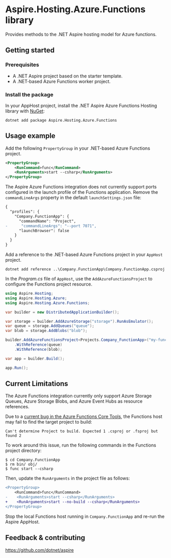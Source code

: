 # Aspire.Hosting.Azure.Functions library

Provides methods to the .NET Aspire hosting model for Azure functions.

## Getting started

### Prerequisites

* A .NET Aspire project based on the starter template.
* A .NET-based Azure Functions worker project.

### Install the package

In your AppHost project, install the .NET Aspire Azure Functions Hosting library with [NuGet](https://www.nuget.org):

```dotnetcli
dotnet add package Aspire.Hosting.Azure.Functions
```

## Usage example

Add the following `PropertyGroup` in your .NET-based Azure Functions project.

```xml
<PropertyGroup>
    <RunCommand>func</RunCommand>
    <RunArguments>start --csharp</RunArguments>
</PropertyGroup>
```

The Aspire Azure Functions integration does not currently support ports configured in the launch profile of the Functions application.
Remove the `commandLineArgs` property in the default `launchSettings.json` file:

```diff
{
  "profiles": {
    "Company.FunctionApp": {
      "commandName": "Project",
-      "commandLineArgs": "--port 7071",
      "launchBrowser": false
    }
  }
}
```

Add a reference to the .NET-based Azure Functions project in your `AppHost` project.

```dotnetcli
dotnet add reference ..\Company.FunctionApp\Company.FunctionApp.csproj
```

In the _Program.cs_ file of `AppHost`, use the `AddAzureFunctionsProject` to configure the Functions project resource.

```csharp
using Aspire.Hosting;
using Aspire.Hosting.Azure;
using Aspire.Hosting.Azure.Functions;

var builder = new DistributedApplicationBuilder();

var storage = builder.AddAzureStorage("storage").RunAsEmulator();
var queue = storage.AddQueues("queue");
var blob = storage.AddBlobs("blob");

builder.AddAzureFunctionsProject<Projects.Company_FunctionApp>("my-functions-project")
    .WithReference(queue)
    .WithReference(blob);

var app = builder.Build();

app.Run();
```

## Current Limitations

The Azure Functions integration currently only support Azure Storage Queues, Azure Storage Blobs, and Azure Event Hubs as resource references.

Due to a [current bug in the Azure Functions Core Tools](https://github.com/Azure/azure-functions-core-tools/issues/3594), the Functions host may fail
to find the target project to build:

```
Can't determine Project to build. Expected 1 .csproj or .fsproj but found 2
```

To work around this issue, run the following commands in the Functions project directory:

```dotnetcli
$ cd Company.FunctionApp
$ rm bin/ obj/
$ func start --csharp
```

Then, update the `RunArguments` in the project file as follows:

```diff
<PropertyGroup>
    <RunCommand>func</RunCommand>
-    <RunArguments>start --csharp</RunArguments>
+    <RunArguments>start --no-build --csharp</RunArguments>
</PropertyGroup>
```

Stop the local Functions host running in `Company.FunctionApp` and re-run the Aspire AppHost.

## Feedback & contributing

https://github.com/dotnet/aspire
